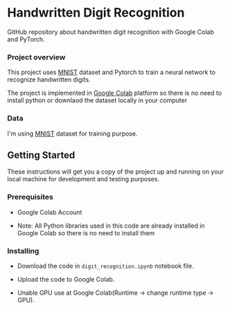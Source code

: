 # Handwritten Digit Recognition

GitHub repository about handwritten digit recognition with Google Colab and PyTorch.

### Project overview
This project uses [MNIST](http://yann.lecun.com/exdb/mnist/) dataset and Pytorch to train a neural network to recognize handwritten digits.

The project is implemented in [Google Colab](https://colab.research.google.com/)  platform so there is no need to install python or downlaod the dataset locally in your computer

### Data
I'm using [MNIST](http://yann.lecun.com/exdb/mnist/) dataset for training purpose.

## Getting Started

These instructions will get you a copy of the project up and running on your local machine for development and testing purposes.

### Prerequisites

- Google Colab Account

- Note: All Python libraries used in this code are already installed in Google Colab so there is no need to install them

### Installing

- Download the code in `digit_recognition.ipynb` notebook file.

- Upload the code to Google Colab.

- Unable GPU use at Google Colab(Runtime -> change runtime type -> GPU).



